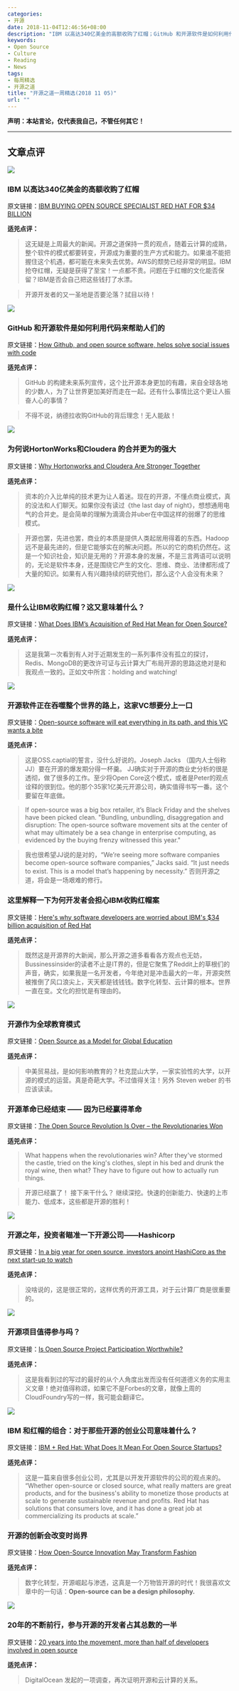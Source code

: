 ```yaml
---
categories:
- 开源
date: 2018-11-04T12:46:56+08:00
description: "IBM 以高达340亿美金的高额收购了红帽；GitHub 和开源软件是如何利用代码来帮助人们的；为何说HortonWorks和Cloudera 的合并更为的强大；是什么让IBM收购红帽？这又意味着什么？开源软件正在吞噬整个世界的路上，这家VC想要分上一口；这里解释一下为何开发者会担心IBM收购红帽案；开源作为全球教育模式；开源革命已经结束 —— 因为已经赢得革命；开源之年，投资者瞄准一下开源公司——Hashicorp；开源项目值得参与吗？IBM 和红帽的组合：对于那些开源的创业公司意味着什么？开源的创新会改变时尚界；20年的不断前行，参与开源的开发者占其总数的一半；"
keywords:
- Open Source
- Culture
- Reading
- News
tags:
- 每周精选
- 开源之道
title: "开源之道一周精选(2018 11 05)"
url: ""
---
```

**声明：本站言论，仅代表我自己，不管任何其它！**

---

## 文章点评

![](https://media.wired.com/photos/5bd62740916b1d0e97868469/master/w_1164,c_limit/IBM-Ginny-971650372.jpg)

### IBM 以高达340亿美金的高额收购了红帽

原文链接：[IBM BUYING OPEN SOURCE SPECIALIST RED HAT FOR $34 BILLION](https://www.wired.com/story/ibm-buying-open-source-specialist-red-hat-34-billion/)

**适兕点评：**

> 这无疑是上周最大的新闻。开源之道保持一贯的观点，随着云计算的成熟，整个软件的模式都要转变，开源成为重要的生产方式和能力。如果谁不能把握住这个机遇，都可能在未来失去优势。AWS的颓势已经非常的明显。IBM 抢夺红帽，无疑是获得了至宝！一点都不贵。问题在于红帽的文化能否保留？IBM是否会自己把这些钱打了水漂。

> 开源开发者的又一圣地是否要沦落？拭目以待！

![](https://static.ffx.io/images/$zoom_0.662%2C$multiply_1%2C$ratio_1.776846%2C$width_1059%2C$x_0%2C$y_0/t_crop_custom/w_780/t_sharpen%2Cq_auto%2Cf_auto/ec54f21e035add0ae5f871b96c981a12326274f3)

### GitHub 和开源软件是如何利用代码来帮助人们的

原文链接：[How Github, and open source software, helps solve social issues with code](https://www.smh.com.au/technology/how-github-and-open-source-software-helps-solve-social-issues-with-code-20181029-p50clq.html)

**适兕点评：**

> GitHub 的构建未来系列宣传，这个比开源本身更加的有趣，来自全球各地的少数人，为了让世界更加美好而走在一起。还有什么事情比这个更让人振奋人心的事情？

> 不得不说，纳德拉收购GitHub的背后理念！无人能敌！

![](https://g.foolcdn.com/image/?url=https%3A%2F%2Fg.foolcdn.com%2Feditorial%2Fimages%2F496961%2Fartificial-intelligence-getty-62817.jpg&w=700&op=resize)

### 为何说HortonWorks和Cloudera 的合并更为的强大

原文链接：[Why Hortonworks and Cloudera Are Stronger Together](https://www.fool.com/investing/2018/10/26/why-hortonworks-and-cloudera-are-stronger-together.aspx)

**适兕点评：**

> 资本的介入比单纯的技术更为让人着迷。现在的开源，不懂点商业模式，真的没法和人们聊天。如果你没有读过《the last day of night》，想想通用电气的合并史。是会简单的理解为滴滴合并uber在中国这样的弱爆了的思维模式。

> 开源也罢，先进也罢，商业的本质是提供人类起居用得着的东西。Hadoop远不是最先进的，但是它能够实在的解决问题。所以的它的商机仍然在。这是一个知识社会，知识是无用的？开源本身的发展，不是三言两语可以说明的，无论是软件本身，还是围绕它产生的文化、思维、商业、法律都形成了大量的知识。如果有人有兴趣持续的研究他们，那么这个人会没有未来？

![](https://2s7gjr373w3x22jf92z99mgm5w-wpengine.netdna-ssl.com/wp-content/uploads/2018/10/open-source_shutterstock_Wright-Studio-768x512.jpg)

### 是什么让IBM收购红帽？这又意味着什么？

原文链接：[What Does IBM’s Acquisition of Red Hat Mean for Open Source?](https://www.datanami.com/2018/10/29/what-does-ibms-acquisition-of-red-hat-mean-for-open-source/)

**适兕点评：**

> 这是我第一次看到有人对于近期发生的一系列事件没有孤立的探讨，Redis、MongoDB的更改许可证与云计算大厂布局开源的思路这绝对是和我观点一致的。正如文中所言：holding and watching!

![](https://d15shllkswkct0.cloudfront.net/wp-content/blogs.dir/1/files/2018/10/open-source-2.jpg)

### 开源软件正在吞噬整个世界的路上，这家VC想要分上一口

原文链接：[Open-source software will eat everything in its path, and this VC wants a bite](https://siliconangle.com/2018/10/29/open-source-software-will-eat-everything-path-says-vc-guestoftheweek/)

**适兕点评：**

> 这是OSS.captial的誓言，没什么好说的。Joseph Jacks  （国内人士俗称JJ）要在开源的爆发期分得一杯羹。 JJ确实对于开源的商业史分析的很是透彻，做了很多的工作。至少将Open Core这个模式，或者是Peter的观点诠释的很到位。他的那个35家1亿美元开源公司，确实值得书写一番。这个要留在年底做。

> If open-source was a big box retailer, it’s Black Friday and the shelves have been picked clean. "Bundling, unbundling, disaggregation and disruption: The open-source software movement sits at the center of what may ultimately be a sea change in enterprise computing, as evidenced by the buying frenzy witnessed this year."

> 我也很希望JJ说的是对的，“We’re seeing more software companies become open-source software companies,” Jacks said. “It just needs to exist. This is a model that’s happening by necessity.” 否则开源之道，将会是一场艰难的修行。


### 这里解释一下为何开发者会担心IBM收购红帽案

原文链接：[Here's why software developers are worried about IBM's $34 billion acquisition of Red Hat](https://www.businessinsider.com/ibm-red-hat-open-source-upset-2018-10)

**适兕点评：**

> 既然这是开源界的大新闻，那么开源之道多看看各方观点也无妨，Bussinessinsider的读者不止是IT界的，但是它聚焦了Reddit上的草根们的声音，确实，如果我是一名开发者，今年绝对是冲击最大的一年，开源突然被推倒了风口浪尖上，天天都是钱钱钱。数字化转型、云计算的根本。世界一直在变。文化的担忧是有理由的。

![](https://www.insidehighered.com/sites/default/server_files/styles/large-copy/public/media/iStock-859129550.jpg?itok=NN7gAyUE)

### 开源作为全球教育模式

原文链接：[Open Source as a Model for Global Education](https://www.insidehighered.com/digital-learning/views/2018/10/31/spirit-open-source-educators-should-collaborate-even-rivals  )

**适兕点评：**

> 中美贸易战，是如何影响教育的？杜克昆山大学，一家实验性的大学，以开源的模式的运营。真是奇葩大学。不过值得关注！另外 Steven weber 的书应该读读。

### 开源革命已经结束 —— 因为已经赢得革命

原文链接：[The Open Source Revolution Is Over – the Revolutionaries Won](https://www.lightreading.com/open-source/the-open-source-revolution-is-over---the-revolutionaries-won/d/d-id/747225?_mc=RSS%5FLR%5FEDT&page_number=1)

**适兕点评：**

> What happens when the revolutionaries win? After they've stormed the castle, tried on the king's clothes, slept in his bed and drunk the royal wine, then what? They have to figure out how to actually run things.

> 开源已经赢了！ 接下来干什么？ 继续深挖。快速的创新能力、快速的上市能力、低成本，这些都是开源的胜利！

![](https://fm.cnbc.com/applications/cnbc.com/resources/img/editorial/2018/10/31/105544021-1541026136454hashicorpteam.530x298.jpg?v=1541026363)

### 开源之年，投资者瞄准一下开源公司——Hashicorp

原文链接：[In a big year for open source, investors anoint HashiCorp as the next start-up to watch](https://www.cnbc.com/2018/11/01/hashicorp-raises-100-million-at-1point9-billion-valuation.html)

**适兕点评：**

> 没啥说的，这是很正常的，这样优秀的开源工具，对于云计算厂商是很重要的。

![](https://thumbor.forbes.com/thumbor/960x0/https%3A%2F%2Fspecials-images.forbesimg.com%2Fdam%2Fimageserve%2F501670568%2F960x0.jpg%3Ffit%3Dscale)

### 开源项目值得参与吗？

原文链接：[Is Open Source Project Participation Worthwhile?](https://www.forbes.com/sites/forbestechcouncil/2018/11/02/is-open-source-project-participation-worthwhile/#e8e5d384e7d2)

**适兕点评：**

> 这是我看到过的写过的最好的从个人角度出发而没有任何道德义务的实用主义文章！绝对值得称颂，如果它不是Forbes的文章，就像上周的CloudFoundry写的一样，我可能会翻译它。

![](https://thumbor.forbes.com/thumbor/960x0/https%3A%2F%2Fspecials-images.forbesimg.com%2Fdam%2Fimageserve%2F42988841%2F960x0.jpg%3Ffit%3Dscale)

### IBM 和红帽的组合：对于那些开源的创业公司意味着什么？

原文链接：[IBM + Red Hat: What Does It Mean For Open Source Startups?](https://www.forbes.com/sites/tomtaulli/2018/11/03/ibm-red-hat-what-does-it-mean-for-open-source-startups/#708a58805ca2)

**适兕点评：**

> 这是一篇来自很多创业公司，尤其是以开发开源软件的公司的观点来的。 “Whether open-source or closed source, what really matters are great products, and for the business's ability to monetize those products at scale to generate sustainable revenue and profits. Red Hat has solutions that consumers love, and it has done a great job at commercializing its products at scale.”

### 开源的创新会改变时尚界

原文链接：[How Open-Source Innovation May Transform Fashion](https://www.businessoffashion.com/articles/voices/how-open-source-innovation-may-transform-fashion)

**适兕点评：**

> 数字化转型，开源崛起与渗透，这真是一个万物皆开源的时代！我很喜欢文章中的一句话：**Open-source can be a design philosophy.**

![](https://www.itworldcanada.com/wp-content/uploads/2018/10/GettyImages-1007464396-e1540932361489.jpg)

### 20年的不断前行，参与开源的开发者占其总数的一半

原文链接：[20 years into the movement, more than half of developers involved in open source](https://www.itworldcanada.com/article/20-years-into-the-movement-more-than-half-of-developers-involved-in-open-source/411062)

**适兕点评：**

> DigitalOcean 发起的一项调查，再次证明开源和云计算的关系。
